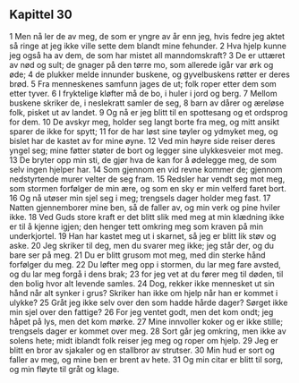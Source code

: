 ## Kapittel 30

1 Men nå ler de av meg, de som er yngre av år enn jeg, hvis fedre jeg aktet så ringe at jeg ikke ville sette dem blandt mine fehunder.
2 Hva hjelp kunne jeg også ha av dem, de som har mistet all manndomskraft?
3 De er uttæret av nød og sult; de gnager på den tørre mo, som allerede igår var ørk og øde;
4 de plukker melde innunder buskene, og gyvelbuskens røtter er deres brød.
5 Fra menneskenes samfunn jages de ut; folk roper etter dem som etter tyver.
6 I fryktelige kløfter må de bo, i huler i jord og berg.
7 Mellom buskene skriker de, i neslekratt samler de seg,
8 barn av dårer og æreløse folk, pisket ut av landet.
9 Og nå er jeg blitt til en spottesang og et ordsprog for dem.
10 De avskyr meg, holder seg langt borte fra meg, og mitt ansikt sparer de ikke for spytt;
11 for de har løst sine tøyler og ydmyket meg, og bislet har de kastet av for mine øyne.
12 Ved min høyre side reiser deres yngel seg; mine føtter støter de bort og legger sine ulykkesveier mot meg.
13 De bryter opp min sti, de gjør hva de kan for å ødelegge meg, de som selv ingen hjelper har.
14 Som gjennom en vid revne kommer de; gjennom nedstyrtende murer velter de seg fram.
15 Redsler har vendt seg mot meg, som stormen forfølger de min ære, og som en sky er min velferd faret bort.
16 Og nå utøser min sjel seg i meg; trengsels dager holder meg fast.
17 Natten gjennemborer mine ben, så de faller av, og min verk og pine hviler ikke.
18 Ved Guds store kraft er det blitt slik med meg at min klædning ikke er til å kjenne igjen; den henger tett omkring meg som kraven på min underkjortel.
19 Han har kastet meg ut i skarnet, så jeg er blitt lik støv og aske.
20 Jeg skriker til deg, men du svarer meg ikke; jeg står der, og du bare ser på meg.
21 Du er blitt grusom mot meg, med din sterke hånd forfølger du meg.
22 Du løfter meg opp i stormen, du lar meg fare avsted, og du lar meg forgå i dens brak;
23 for jeg vet at du fører meg til døden, til den bolig hvor alt levende samles.
24 Dog, rekker ikke mennesket ut sin hånd når alt synker i grus? Skriker han ikke om hjelp når han er kommet i ulykke?
25 Gråt jeg ikke selv over den som hadde hårde dager? Sørget ikke min sjel over den fattige?
26 For jeg ventet godt, men det kom ondt; jeg håpet på lys, men det kom mørke.
27 Mine innvoller koker og er ikke stille; trengsels dager er kommet over meg.
28 Sort går jeg omkring, men ikke av solens hete; midt iblandt folk reiser jeg meg og roper om hjelp.
29 Jeg er blitt en bror av sjakaler og en stallbror av strutser.
30 Min hud er sort og faller av meg, og mine ben er brent av hete.
31 Og min citar er blitt til sorg, og min fløyte til gråt og klage.
